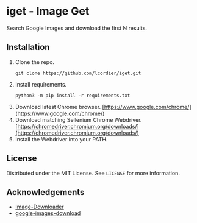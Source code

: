 # iget - Image Get

Search Google Images and download the first N results.

## Installation

 1. Clone the repo.
    ```
    git clone https://github.com/lcordier/iget.git
    ```
 2. Install requirements.
    ```
    python3 -m pip install -r requirements.txt
    ```
 3. Download latest Chrome browser.
    [https://www.google.com/chrome/](https://www.google.com/chrome/)
 4. Download matching Sellenium Chrome Webdriver.
    [https://chromedriver.chromium.org/downloads/](https://chromedriver.chromium.org/downloads/)
 5. Install the Webdriver into your PATH.


## License

Distributed under the MIT License. See `LICENSE` for more information.


## Acknowledgements

 * [Image-Downloader](https://github.com/sczhengyabin/Image-Downloader)
 * [google-images-download](https://github.com/hardikvasa/google-images-download/)
